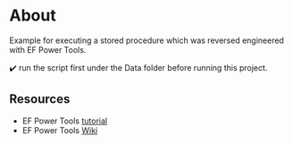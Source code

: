 ﻿# About

Example for executing a stored procedure which was reversed engineered with EF Power Tools.

:heavy_check_mark: run the script first under the Data folder before running this project.

## Resources

- EF Power Tools [tutorial](https://dev.to/karenpayneoregon/ef-power-tools-tutorial-44d8)
- EF Power Tools [Wiki](https://github.com/ErikEJ/EFCorePowerTools/wiki)